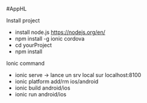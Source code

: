 #AppHL

Install project
  - install node.js https://nodejs.org/en/
  - npm install -g ionic cordova
  - cd yourProject
  - npm install
  
Ionic command
  - ionic serve -> lance un srv local sur localhost:8100
  - ionic platform add/rm ios/android
  - ionic build android/ios
  - ionic run android/ios
  
